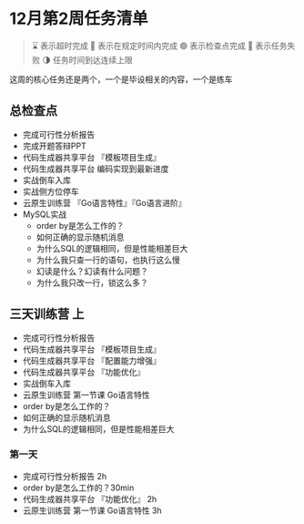 # 12月第2周任务清单
> ⌛️ 表示超时完成
> 🍻 表示在规定时间内完成
> 🟢 表示检查点完成
> 🔴 表示任务失败
> 🌗 任务时间到达连续上限

这周的核心任务还是两个，一个是毕设相关的内容，一个是练车
## 总检查点
- 完成可行性分析报告
- 完成开题答辩PPT
- 代码生成器共享平台 『模板项目生成』
- 代码生成器共享平台 编码实现到最新进度
- 实战倒车入库
- 实战侧方位停车
- 云原生训练营 『Go语言特性』『Go语言进阶』
- MySQL实战
    - order by是怎么工作的？
    - 如何正确的显示随机消息
    - 为什么SQL的逻辑相同，但是性能相差巨大
    - 为什么我只查一行的语句，也执行这么慢
    - 幻读是什么？幻读有什么问题？
    - 为什么我只改一行，锁这么多？
## 三天训练营 上
- 完成可行性分析报告
- 代码生成器共享平台 『模板项目生成』
- 代码生成器共享平台 『配置能力增强』
- 代码生成器共享平台 『功能优化』
- 实战倒车入库
- 云原生训练营 第一节课 Go语言特性
-  order by是怎么工作的？
- 如何正确的显示随机消息
- 为什么SQL的逻辑相同，但是性能相差巨大
### 第一天
- 完成可行性分析报告 2h
-  order by是怎么工作的？30min
- 代码生成器共享平台 『功能优化』 2h
- 云原生训练营 第一节课 Go语言特性 3h


